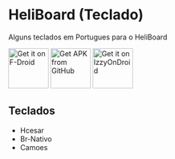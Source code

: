 # HeliBoard (Teclado)
Alguns teclados em Portugues para o HeliBoard

[<img src="https://fdroid.gitlab.io/artwork/badge/get-it-on.png" alt="Get it on F-Droid" height="80">](https://f-droid.org/packages/helium314.keyboard/)
[<img src="https://user-images.githubusercontent.com/663460/26973090-f8fdc986-4d14-11e7-995a-e7c5e79ed925.png" alt="Get APK from GitHub" height="80">](https://github.com/Helium314/HeliBoard/releases/latest)
[<img src="https://gitlab.com/IzzyOnDroid/repo/-/raw/master/assets/IzzyOnDroid.png" alt="Get it on IzzyOnDroid" height="80">](https://apt.izzysoft.de/fdroid/index/apk/helium314.keyboard)

## Teclados

- Hcesar
- Br-Nativo
- Camoes

